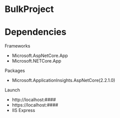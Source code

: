# BulkProject

# Dependencies
  
 Frameworks
  - Microsoft.AspNetCore.App
  - Microsoft.NETCore.App
  
 Packages
  - Microsoft.ApplicationInsights.AspNetCore(2.2.1.0)

 Launch
   - http://localhost:####
   - https://localhost:####
   - IIS Express
